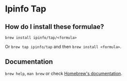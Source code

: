 # Ipinfo Tap

## How do I install these formulae?

`brew install ipinfo/tap/<formula>`

Or `brew tap ipinfo/tap` and then `brew install <formula>`.

## Documentation

`brew help`, `man brew` or check [Homebrew's documentation](https://docs.brew.sh).
